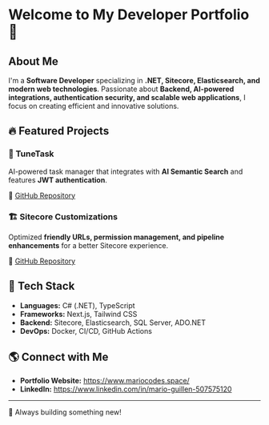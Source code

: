 # Welcome to My Developer Portfolio 🚀

## About Me

I'm a **Software Developer** specializing in **.NET, Sitecore, Elasticsearch, and modern web technologies**. Passionate about **Backend, AI-powered integrations, authentication security, and scalable web applications**, I focus on creating efficient and innovative solutions.

## 🔥 Featured Projects

### 🎵 TuneTask
AI-powered task manager that integrates with **AI Semantic Search** and features **JWT authentication**.

🔗 [GitHub Repository](https://github.com/estebankt/tunetask)

### 🏗️ Sitecore Customizations
Optimized **friendly URLs, permission management, and pipeline enhancements** for a better Sitecore experience.

🔗 [GitHub Repository](https://github.com/estebankt/sitecore-customizations)

## 🚀 Tech Stack

- **Languages:** C# (.NET), TypeScript
- **Frameworks:** Next.js, Tailwind CSS
- **Backend:** Sitecore, Elasticsearch, SQL Server, ADO.NET
- **DevOps:** Docker, CI/CD, GitHub Actions

## 🌎 Connect with Me

- **Portfolio Website:** https://www.mariocodes.space/
- **LinkedIn:** https://www.linkedin.com/in/mario-guillen-507575120

---

🚀 Always building something new!
